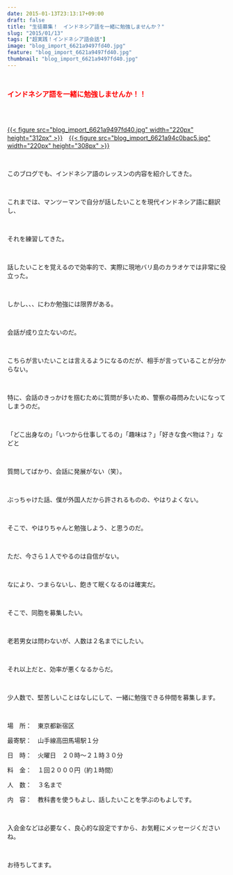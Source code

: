 ```yaml
---
date: 2015-01-13T23:13:17+09:00
draft: false
title: "生徒募集！　インドネシア語を一緒に勉強しませんか？"
slug: "2015/01/13"
tags: ["超実践！インドネシア語会話"]
image: "blog_import_6621a9497fd40.jpg"
feature: "blog_import_6621a9497fd40.jpg"
thumbnail: "blog_import_6621a9497fd40.jpg"
---
```

<br/><p><font color="#ff0000" size="3"><strong>インドネシア語を一緒に勉強しませんか！！</strong></font></p><br/><p><br/><a href="blog_import_6621a94ab0ebb.jpg">{{< figure src="blog_import_6621a9497fd40.jpg" width="220px" height="312px" >}}</a>　<a href="blog_import_6621a94d595ae.jpg">{{< figure src="blog_import_6621a94c0bac5.jpg" width="220px" height="308px" >}}</a><br/></p><br/><p>このブログでも、インドネシア語のレッスンの内容を紹介してきた。</p><br/><p>これまでは、マンツーマンで自分が話したいことを現代インドネシア語に翻訳し、</p><br/><p>それを練習してきた。</p><br/><p>話したいことを覚えるので効率的で、実際に現地バリ島のカラオケでは非常に役立った。</p><br/><p>しかし、、、にわか勉強には限界がある。</p><br/><p>会話が成り立たないのだ。</p><br/><p>こちらが言いたいことは言えるようになるのだが、相手が言っていることが分からない。</p><br/><p>特に、会話のきっかけを掴むために質問が多いため、警察の尋問みたいになってしまうのだ。</p><br/><p>「どこ出身なの」「いつから仕事してるの」「趣味は？」「好きな食べ物は？」などと</p><br/><p>質問してばかり、会話に発展がない（笑）。</p><br/><p>ぶっちゃけた話、僕が外国人だから許されるものの、やはりよくない。</p><br/><p>そこで、やはりちゃんと勉強しよう、と思うのだ。</p><br/><p>ただ、今さら１人でやるのは自信がない。</p><br/><p>なにより、つまらないし、飽きて眠くなるのは確実だ。</p><br/><p>そこで、同胞を募集したい。</p><br/><p>老若男女は問わないが、人数は２名までにしたい。</p><br/><p>それ以上だと、効率が悪くなるからだ。</p><br/><p>少人数で、堅苦しいことはなしにして、一緒に勉強できる仲間を募集します。</p><br/><p>場　所：　東京都新宿区<br/></p><p>最寄駅：　山手線高田馬場駅１分<br/></p><p>日　時：　火曜日　２０時～２１時３０分<br/></p><p>料　金：　１回２０００円（約１時間）<br/></p><p>人　数：　３名まで<br/></p><p>内　容：　教科書を使うもよし、話したいことを学ぶのもよしです。</p><br/><p>入会金などは必要なく、良心的な設定ですから、お気軽にメッセージくださいね。</p><br/><p>お待ちしてます。<br/></p><br/><br/>

